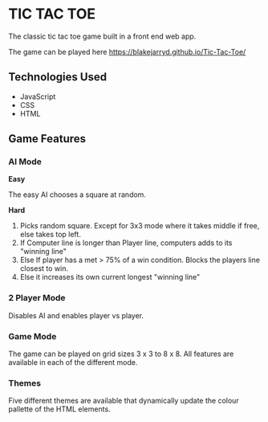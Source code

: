 # TIC TAC TOE

The classic tic tac toe game built in a front end web app. 

The game can be played here https://blakejarryd.github.io/Tic-Tac-Toe/

## Technologies Used
- JavaScript
- CSS
- HTML

## Game Features
### AI Mode

**Easy**

The easy AI chooses a square at random. 

**Hard**

1. Picks random square. Except for 3x3 mode where it takes middle if free, else takes top left.
2. If Computer line is longer than Player line, computers adds to its "winning line"
3. Else If player has a met > 75% of a win condition. Blocks the players line closest to win.
4. Else it increases its own current longest "winning line"

### 2 Player Mode

Disables AI and enables player vs player.


### Game Mode

The game can be played on grid sizes 3 x 3 to 8 x 8. All features are available in each of the different mode.

### Themes

Five different themes are available that dynamically update the colour pallette of the HTML elements. 



